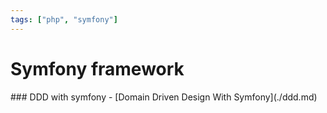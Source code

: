 ```yaml
---
tags: ["php", "symfony"]
---
```


# Symfony framework

<TagLinks />
### DDD with symfony
- [Domain Driven Design With Symfony](./ddd.md)

